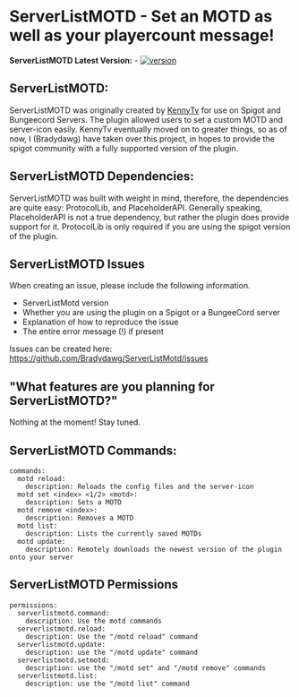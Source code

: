 # ServerListMOTD - Set an MOTD as well as your playercount message!

**ServerListMOTD Latest Version:** - [![version](https://img.shields.io/badge/version-v1.2.4-blue)](https://github.com/Bradydawg/ServerListMotd/releases/tag/1.2.5)

## ServerListMOTD:
ServerListMOTD was originally created by [KennyTv](https://github.com/KennyTV) for 
use on Spigot and Bungeecord Servers. The plugin allowed users to set a custom MOTD
and server-icon easily. KennyTv eventually moved on to greater things, so as of now,
I (Bradydawg) have taken over this project, in hopes to provide the spigot community 
with a fully supported version of the plugin.

## ServerListMOTD Dependencies:
ServerListMOTD was built with weight in mind, therefore, the dependencies are quite easy:
ProtocolLib, and PlaceholderAPI. Generally speaking, PlaceholderAPI is not a true 
dependency, but rather the plugin does provide support for it. ProtocolLib is only 
required if you are using the spigot version of the plugin.

## ServerListMOTD Issues
When creating an issue, please include the following information.
- ServerListMotd version
- Whether you are using the plugin on a Spigot or a BungeeCord server
- Explanation of how to reproduce the issue
- The entire error message (!) if present

Issues can be created here: https://github.com/Bradydawg/ServerListMotd/issues

## "What features are you planning for ServerListMOTD?"
Nothing at the moment! Stay tuned.

## ServerListMOTD Commands:
```
commands:
  motd reload:
    description: Reloads the config files and the server-icon
  motd set <index> <1/2> <motd>:
    description: Sets a MOTD
  motd remove <index>:
    description: Removes a MOTD
  motd list:
    description: Lists the currently saved MOTDs
  motd update:
    description: Remotely downloads the newest version of the plugin onto your server
```

## ServerListMOTD Permissions
```
permissions:
  serverlistmotd.command:
    description: Use the motd commands
  serverlistmotd.reload:
    description: Use the "/motd reload" command
  serverlistmotd.update:
    description: use the "/motd update" command
  serverlistmotd.setmotd:
    description: use the "/motd set" and "/motd remove" commands
  serverlistmotd.list:
    description: use the "/motd list" command
```
